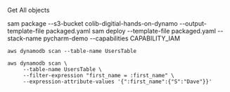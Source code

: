 Get All objects

sam package --s3-bucket colib-digitial-hands-on-dynamo --output-template-file packaged.yaml
sam deploy --template-file packaged.yaml --stack-name pycharm-demo --capabilities CAPABILITY_IAM

```
aws dynamodb scan --table-name UsersTable

aws dynamodb scan \
     --table-name UsersTable \
     --filter-expression "first_name = :first_name" \
     --expression-attribute-values '{":first_name":{"S":"Dave"}}'
```
